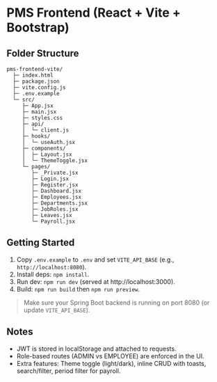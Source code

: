 
# PMS Frontend (React + Vite + Bootstrap)

## Folder Structure
```
pms-frontend-vite/
  ├─ index.html
  ├─ package.json
  ├─ vite.config.js
  ├─ .env.example
  └─ src/
     ├─ App.jsx
     ├─ main.jsx
     ├─ styles.css
     ├─ api/
     │  └─ client.js
     ├─ hooks/
     │  └─ useAuth.jsx
     ├─ components/
     │  ├─ Layout.jsx
     │  └─ ThemeToggle.jsx
     └─ pages/
        ├─ _Private.jsx
        ├─ Login.jsx
        ├─ Register.jsx
        ├─ Dashboard.jsx
        ├─ Employees.jsx
        ├─ Departments.jsx
        ├─ JobRoles.jsx
        ├─ Leaves.jsx
        └─ Payroll.jsx
```

## Getting Started
1. Copy `.env.example` to `.env` and set `VITE_API_BASE` (e.g., `http://localhost:8080`).
2. Install deps: `npm install`.
3. Run dev: `npm run dev` (served at http://localhost:3000).
4. Build: `npm run build` then `npm run preview`.

> Make sure your Spring Boot backend is running on port 8080 (or update `VITE_API_BASE`).

## Notes
- JWT is stored in localStorage and attached to requests.
- Role-based routes (ADMIN vs EMPLOYEE) are enforced in the UI.
- Extra features: Theme toggle (light/dark), inline CRUD with toasts, search/filter, period filter for payroll.
